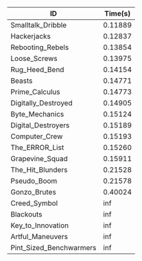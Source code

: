 |ID|Time(s)|
|-|-|
|Smalltalk_Dribble|0.11889|
|Hackerjacks|0.12837|
|Rebooting_Rebels|0.13854|
|Loose_Screws|0.13975|
|Rug_Heed_Bend|0.14154|
|Beasts|0.14771|
|Prime_Calculus|0.14773|
|Digitally_Destroyed|0.14905|
|Byte_Mechanics|0.15124|
|Digital_Destroyers|0.15189|
|Computer_Crew|0.15193|
|The_ERROR_List|0.15260|
|Grapevine_Squad|0.15911|
|The_Hit_Blunders|0.21528|
|Pseudo_Boom|0.21578|
|Gonzo_Brutes|0.40024|
|Creed_Symbol|inf|
|Blackouts|inf|
|Key_to_Innovation|inf|
|Artful_Maneuvers|inf|
|Pint_Sized_Benchwarmers|inf|
